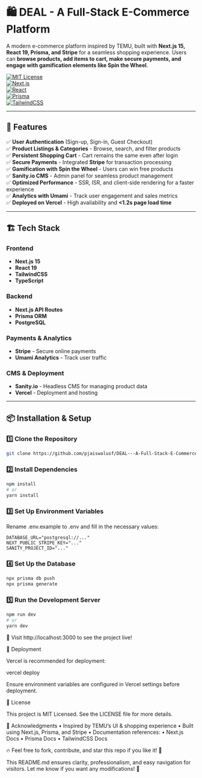 # 🛍️ DEAL - A Full-Stack E-Commerce Platform  

A modern e-commerce platform inspired by TEMU, built with **Next.js 15, React 19, Prisma, and Stripe** for a seamless shopping experience. Users can **browse products, add items to cart, make secure payments, and engage with gamification elements like Spin the Wheel**.  

[![MIT License](https://img.shields.io/badge/License-MIT-green.svg)](https://choosealicense.com/licenses/mit/)  
[![Next.js](https://img.shields.io/badge/Next.js%2015-black?style=flat&logo=next.js&logoColor=white)](https://nextjs.org/)  
[![React](https://img.shields.io/badge/React%2019-61DAFB?style=flat&logo=react&logoColor=black)](https://react.dev/)  
[![Prisma](https://img.shields.io/badge/Prisma-2D3748?style=flat&logo=prisma&logoColor=white)](https://www.prisma.io/)  
[![TailwindCSS](https://img.shields.io/badge/TailwindCSS-38B2AC?style=flat&logo=tailwind-css&logoColor=white)](https://tailwindcss.com/)  

---

## 🚀 Features  

✅ **User Authentication** (Sign-up, Sign-in, Guest Checkout)  
✅ **Product Listings & Categories** - Browse, search, and filter products  
✅ **Persistent Shopping Cart** - Cart remains the same even after login  
✅ **Secure Payments** - Integrated **Stripe** for transaction processing  
✅ **Gamification with Spin the Wheel** - Users can win free products  
✅ **Sanity.io CMS** - Admin panel for seamless product management  
✅ **Optimized Performance** - SSR, ISR, and client-side rendering for a faster experience  
✅ **Analytics with Umami** - Track user engagement and sales metrics  
✅ **Deployed on Vercel** - High availability and **<1.2s page load time**  

---

## 🏗️ Tech Stack  

### **Frontend**  
- **Next.js 15**  
- **React 19**  
- **TailwindCSS**  
- **TypeScript**  

### **Backend**  
- **Next.js API Routes**  
- **Prisma ORM**  
- **PostgreSQL**  

### **Payments & Analytics**  
- **Stripe** - Secure online payments  
- **Umami Analytics** - Track user traffic  

### **CMS & Deployment**  
- **Sanity.io** - Headless CMS for managing product data  
- **Vercel** - Deployment and hosting  

---

## 📦 Installation & Setup  

### **1️⃣ Clone the Repository**  
```bash
git clone https://github.com/pjaiswalusf/DEAL---A-Full-Stack-E-Commerce-Platform
```

### **2️⃣ Install Dependencies**

```bash
npm install
# or
yarn install
```

### **3️⃣ Set Up Environment Variables**

Rename .env.example to .env and fill in the necessary values:
```env
DATABASE_URL="postgresql://..."
NEXT_PUBLIC_STRIPE_KEY="..."
SANITY_PROJECT_ID="..."
```

### **4️⃣ Set Up the Database**

```bash
npx prisma db push
npx prisma generate
```

### **5️⃣ Run the Development Server**

```bash
npm run dev
# or
yarn dev
```

🔗 Visit http://localhost:3000 to see the project live!

🚀 Deployment

Vercel is recommended for deployment:

vercel deploy

Ensure environment variables are configured in Vercel settings before deployment.

📝 License

This project is MIT Licensed. See the LICENSE file for more details.

🙌 Acknowledgments
	•	Inspired by TEMU’s UI & shopping experience
	•	Built using Next.js, Prisma, and Stripe
	•	Documentation references:
	•	Next.js Docs
	•	Prisma Docs
	•	TailwindCSS Docs

🔥 Feel free to fork, contribute, and star this repo if you like it! 🚀

This README.md ensures clarity, professionalism, and easy navigation for visitors. Let me know if you want any modifications! 🚀
